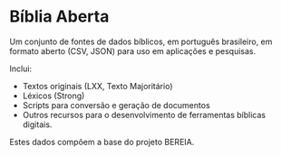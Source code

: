 # Bíblia Aberta

Um conjunto de fontes de dados bíblicos, em português brasileiro, em formato aberto (CSV, JSON) para uso em aplicações e pesquisas. 

Inclui: 
- Textos originais (LXX, Texto Majoritário)
- Léxicos (Strong)
- Scripts para conversão e geração de documentos
- Outros recursos para o desenvolvimento de ferramentas bíblicas digitais.

Estes dados compõem a base do projeto BEREIA.
